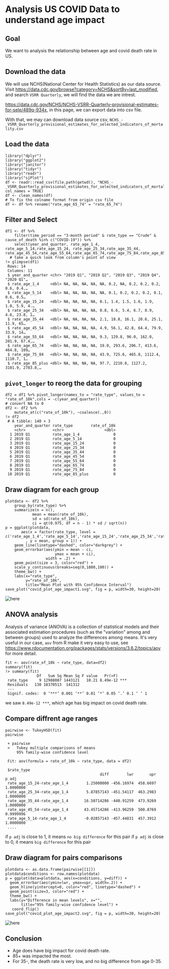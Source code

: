 # Analysis US COVID Data to understand age impact

## Goal

We want to analysis the relationship between age and covid death rate in US.
## Download the data

We will use NCHS(National Center for Health Statistics) as our data source.
Visit https://data.cdc.gov/browse?category=NCHS&sortBy=last_modified, and search ```VSRR Quarterly```, we will find the data we are intrest.

https://data.cdc.gov/NCHS/NCHS-VSRR-Quarterly-provisional-estimates-for-sele/489q-934x, in this page, we can export data into csv file.

With that, we may can download data source csv, ```NCHS_-_VSRR_Quarterly_provisional_estimates_for_selected_indicators_of_mortality.csv```

## Load the data

```
library("dplyr")
library("ggplot2")
library("janitor")
library("tidyr")
library("readr")
library("sjPlot")
df <- readr::read_csv(file.path(getwd(), "NCHS_-_VSRR_Quarterly_provisional_estimates_for_selected_indicators_of_mortality.csv"), col_names = TRUE)
df <- clean_names(df)
# To fix the colname format from origin csv file
df <- df %>% rename("rate_age_65_74" = "rate_65_74")
```

## Filter and Select

```
df1 <- df %>%
    filter(time_period == "3-month period" & rate_type == "Crude" & cause_of_death %in% c("COVID-19")) %>%
    select(year_and_quarter, rate_age_1_4, rate_age_5_14,rate_age_15_24, rate_age_25_34,rate_age_35_44, rate_age_45_54,rate_age_55_64,rate_age_65_74,rate_age_75_84,rate_age_85_plus)
  # take a quick look from column's point of view
!> glimpse(df1)
 Rows: 14
 Columns: 11
 $ year_and_quarter <chr> "2019 Q1", "2019 Q2", "2019 Q3", "2019 Q4", "2020 Q1"…
 $ rate_age_1_4     <dbl> NA, NA, NA, NA, NA, 0.2, NA, 0.2, 0.2, 0.2, 0.6, 0.4,…
 $ rate_age_5_14    <dbl> NA, NA, NA, NA, NA, 0.1, 0.2, 0.2, 0.2, 0.1, 0.6, 0.5…
 $ rate_age_15_24   <dbl> NA, NA, NA, NA, 0.1, 1.4, 1.5, 1.6, 1.9, 1.0, 5.9, 4.…
 $ rate_age_25_34   <dbl> NA, NA, NA, NA, 0.8, 6.6, 5.4, 6.7, 8.9, 4.6, 23.8, 1…
 $ rate_age_35_44   <dbl> NA, NA, NA, NA, 2.1, 18.8, 16.1, 20.6, 25.1, 11.9, 65…
 $ rate_age_45_54   <dbl> NA, NA, NA, NA, 4.9, 56.1, 42.8, 64.4, 79.9, 33.9, 14…
 $ rate_age_55_64   <dbl> NA, NA, NA, NA, 9.3, 129.8, 96.0, 162.0, 201.9, 67.4,…
 $ rate_age_65_74   <dbl> NA, NA, NA, NA, 19.0, 293.6, 206.7, 413.6, 464.8, 109…
 $ rate_age_75_84   <dbl> NA, NA, NA, NA, 43.9, 725.6, 465.8, 1112.4, 1110.7, 1…
 $ rate_age_85_plus <dbl> NA, NA, NA, NA, 97.7, 2210.8, 1127.2, 3101.9, 2783.8,…
```


## ```pivot_longer``` to reorg the data for grouping
```
df2 = df1 %>% pivot_longer(names_to = "rate_type", values_to = "rate_of_10k",cols = -c(year_and_quarter))
# convert NA to 0
df2 <- df2 %>%
    mutate_at(c("rate_of_10k"), ~coalesce(.,0))
!> df2
 # A tibble: 140 × 3
    year_and_quarter rate_type        rate_of_10k
    <chr>            <chr>                  <dbl>
  1 2019 Q1          rate_age_1_4               0
  2 2019 Q1          rate_age_5_14              0
  3 2019 Q1          rate_age_15_24             0
  4 2019 Q1          rate_age_25_34             0
  5 2019 Q1          rate_age_35_44             0
  6 2019 Q1          rate_age_45_54             0
  7 2019 Q1          rate_age_55_64             0
  8 2019 Q1          rate_age_65_74             0
  9 2019 Q1          rate_age_75_84             0
 10 2019 Q1          rate_age_85_plus           0	
```

## Draw diagram for each group

```
plotdata <- df2 %>%
    group_by(rate_type) %>%
    summarize(n = n(),
            mean = mean(rate_of_10k),
            sd = sd(rate_of_10k),
            ci = qt(0.975, df = n - 1) * sd / sqrt(n))
p = ggplot(plotdata,
       aes(x = factor(rate_type, level = c('rate_age_1_4','rate_age_5_14','rate_age_15_24','rate_age_25_34','rate_age_35_44','rate_age_45_54','rate_age_55_64','rate_age_65_74','rate_age_75_84','rate_age_85_plus'))
         , y = mean, group = 1)) +
    geom_line(linetype="dashed", color="darkgrey") +
    geom_errorbar(aes(ymin = mean - ci,
                      ymax = mean + ci),
                  width = .2) +
    geom_point(size = 3, color="red") +
    scale_y_continuous(breaks=seq(0,1800,100)) +
    theme_bw() +
    labs(x="rate_type",
         y="rate_of_10k",
         title="Mean Plot with 95% Confidence Interval")
save_plot("covid_plot_age_impact1.svg", fig = p, width=30, height=20)
```
![here](covid_plot_age_impact1.svg)


## ANOVA analysis
Analysis of variance (ANOVA) is a collection of statistical models and their associated estimation procedures (such as the "variation" among and between groups) used to analyze the differences among means.
It's very useful in our case, `aov` from R make it very easy to use, see https://www.rdocumentation.org/packages/stats/versions/3.6.2/topics/aov for more detail.


```
fit <- aov(rate_of_10k ~ rate_type, data=df2)
summary(fit)
!> summary(fit)
              Df   Sum Sq Mean Sq F value   Pr(>F)
 rate_type     9 12988087 1443121   10.21 8.49e-12 ***
 Residuals   130 18370513  141312
 ---
 Signif. codes:  0 ‘***’ 0.001 ‘**’ 0.01 ‘*’ 0.05 ‘.’ 0.1 ‘ ’ 1
```

we saw `8.49e-12 ***`, which age has big impact on covid death rate.

## Compare diffrent age ranges
```
pairwise <- TukeyHSD(fit)
pairwise

 + pairwise
 >   Tukey multiple comparisons of means
     95% family-wise confidence level

 Fit: aov(formula = rate_of_10k ~ rate_type, data = df2)

 $rate_type
                                          diff        lwr       upr     p adj
 rate_age_15_24-rate_age_1_4        1.25000000 -456.16974  458.6697 1.0000000
 rate_age_25_34-rate_age_1_4        5.87857143 -451.54117  463.2983 1.0000000
 rate_age_35_44-rate_age_1_4       16.50714286 -440.91259  473.9269 1.0000000
 rate_age_45_54-rate_age_1_4       43.45714286 -413.96259  500.8769 0.9999996
 rate_age_5_14-rate_age_1_4        -0.02857143 -457.44831  457.3912 1.0000000
 ....
```

if `p adj` is close to 1, it means `no big difference` for this pair
if `p adj` is close to 0, it means `big difference` for this pair


## Draw diagram for pairs comparisons
```
plotdata <- as.data.frame(pairwise[[1]])
plotdata$conditions <- row.names(plotdata)
p = ggplot(data=plotdata, aes(x=conditions, y=diff)) +
  geom_errorbar(aes(ymin=lwr, ymax=upr, width=.2)) +
  geom_hline(yintercept=0, color="red", linetype="dashed") +
  geom_point(size=3, color="red") +
  theme_bw() +
  labs(y="Difference in mean levels", x="",
       title="95% family-wise confidence level") +
   coord_flip()
save_plot("covid_plot_age_impact2.svg", fig = p, width=30, height=20)
```

![here](covid_plot_age_impact2.svg)


## Conclusion

- Age does have big impact for covid death rate.
- 85+ was impacted the most.
- For 35-,  the death rate is very low, and no big difference from age 0-35.
